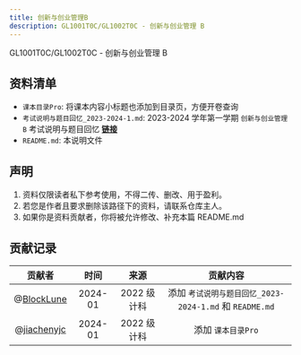 ```yaml
---
title: 创新与创业管理B
description: GL1001T0C/GL1002T0C - 创新与创业管理 B
---
```

GL1001T0C/GL1002T0C - 创新与创业管理 B

## 资料清单

- `课本目录Pro`: 将课本内容小标题也添加到目录页，方便开卷查询
- `考试说明与题目回忆_2023-2024-1.md`: 2023-2024 学年第一学期 `创新与创业管理 B` 考试说明与题目回忆 **[链接](/reserve/创管考试说明与题目回忆_2023-2024-1)**
- `README.md`: 本说明文件

## 声明

1. 资料仅限读者私下参考使用，不得二传、删改、用于盈利。
2. 若您是作者且要求删除该路径下的资料，请联系仓库主人。
3. 如果你是资料贡献者，你将被允许修改、补充本篇 README.md

## 贡献记录

|                    贡献者                    |  时间   |    来源     |                        贡献内容                         |
| :------------------------------------------: | :-----: | :---------: | :-----------------------------------------------------: |
|  @[BlockLune](https://github.com/BlockLune)  | 2024-01 | 2022 级计科 | 添加 `考试说明与题目回忆_2023-2024-1.md` 和 `README.md` |
| @[jiachenyjc](https://github.com/jiachenyjc) | 2024-01 | 2022 级计科 |                   添加 `课本目录Pro`                    |